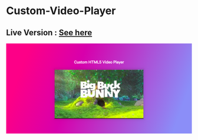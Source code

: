 # Custom-Video-Player

## Live Version : [See here](https://sauravchamoli17.github.io/Custom-Video-Player/)

![Preview](preview.png)
